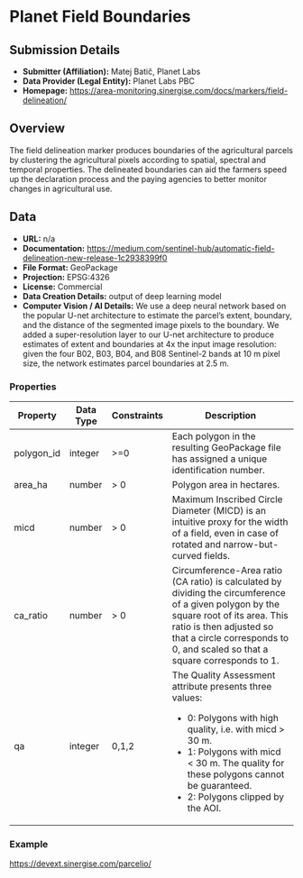 # Planet Field Boundaries

## Submission Details

- **Submitter (Affiliation):** Matej Batič, Planet Labs
- **Data Provider (Legal Entity):** Planet Labs PBC
- **Homepage:** https://area-monitoring.sinergise.com/docs/markers/field-delineation/

## Overview

The field delineation marker produces boundaries of the agricultural parcels by clustering the agricultural pixels according to spatial, spectral and temporal properties. The delineated boundaries can aid the farmers speed up the declaration process and the paying agencies to better monitor changes in agricultural use. 

## Data

- **URL:** n/a 
- **Documentation:** https://medium.com/sentinel-hub/automatic-field-delineation-new-release-1c2938399f0
- **File Format:** GeoPackage
- **Projection:** EPSG:4326
- **License:** Commercial
- **Data Creation Details:** output of deep learning model
- **Computer Vision / AI Details:**  We use a deep neural network based on the popular U-net architecture to estimate the parcel’s extent, boundary, and the distance of the segmented image pixels to the boundary. We added a super-resolution layer to our U-net architecture to produce estimates of extent and boundaries at 4x the input image resolution: given the four B02, B03, B04, and B08 Sentinel-2 bands at 10 m pixel size, the network estimates parcel boundaries at 2.5 m. 



### Properties

| Property | Data Type | Constraints | Description |
| -------- | --------- | ----------- | ----------- |
| polygon_id | integer | >=0 | Each polygon in the resulting GeoPackage file has assigned a unique identification number. | 
| area_ha | number | > 0 | Polygon area in hectares. |
| micd | number | > 0 | Maximum Inscribed Circle Diameter (MICD) is an intuitive proxy for the width of a field, even in case of rotated and narrow-but-curved fields. | 
| ca_ratio | number | > 0 | Circumference-Area ratio (CA ratio) is calculated by dividing the circumference of a given polygon by the square root of its area. This ratio is then adjusted so that a circle corresponds to 0, and scaled so that a square corresponds to 1. |
| qa | integer | 0,1,2 | The Quality Assessment attribute presents three values: <ul><li>0: Polygons with high quality, i.e. with micd > 30 m.</li><li>1: Polygons with micd < 30 m. The quality for these polygons cannot be guaranteed.</li><li>2: Polygons clipped by the AOI.</li></ul> |



### Example

https://devext.sinergise.com/parcelio/

